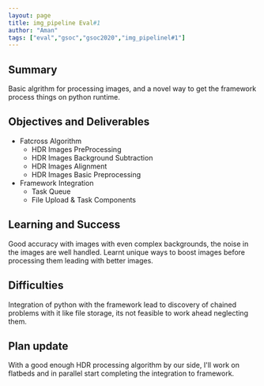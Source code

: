 ```yaml
---
layout: page
title: img_pipeline Eval#1
author: "Aman"
tags: ["eval","gsoc","gsoc2020","img_pipelinel#1"]
---
```


## Summary
Basic algrithm for processing images, and a novel way to get the framework process things on python runtime.

## Objectives and Deliverables
- Fatcross Algorithm
  - HDR Images PreProcessing
  - HDR Images Background Subtraction
  - HDR Images Alignment
  - HDR Images Basic Preprocessing
- Framework Integration
  - Task Queue
  - File Upload & Task Components



## Learning and Success
Good accuracy with images with even complex backgrounds, the noise in the images are well handled. Learnt unique ways to boost images before processing them leading with better images.

## Difficulties
Integration of python with the framework lead to discovery of chained problems with it like file storage, its not feasible to work ahead neglecting them.

## Plan update
With a good enough HDR processing algorithm by our side, I'll work on flatbeds and in parallel start completing the integration to framework.
